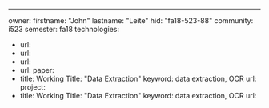 ---
owner:
  firstname: "John"
  lastname: "Leite"
  hid: "fa18-523-88"
  community: i523
  semester: fa18
technologies:
  - url: 
  - url: 
  - url: 
  - url: 
paper:
  - title: Working Title: "Data Extraction"
    keyword: data extraction, OCR
    url: 
project:
  - title: Working Title: "Data Extraction"
    keyword: data extraction, OCR
    url: 
